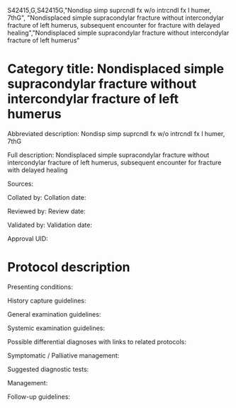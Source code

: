 S42415,G,S42415G,"Nondisp simp suprcndl fx w/o intrcndl fx l humer, 7thG", "Nondisplaced simple supracondylar fracture without intercondylar fracture of left humerus, subsequent encounter for fracture with delayed healing","Nondisplaced simple supracondylar fracture without intercondylar fracture of left humerus"
# Category title: Nondisplaced simple supracondylar fracture without intercondylar fracture of left humerus

Abbreviated description: Nondisp simp suprcndl fx w/o intrcndl fx l humer, 7thG

Full description: Nondisplaced simple supracondylar fracture without intercondylar fracture of left humerus, subsequent encounter for fracture with delayed healing

Sources:

Collated by:
Collation date:

Reviewed by:
Review date:

Validated by:
Validation date:

Approval UID:

# Protocol description

Presenting conditions:

History capture guidelines:

General examination guidelines:

Systemic examination guidelines:

Possible differential diagnoses with links to related protocols:

Symptomatic / Palliative management:

Suggested diagnostic tests:

Management:

Follow-up guidelines:
